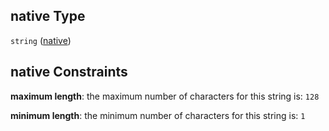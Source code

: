 ## native Type

`string` ([native](alias-properties-native.md))

## native Constraints

**maximum length**: the maximum number of characters for this string is: `128`

**minimum length**: the minimum number of characters for this string is: `1`
